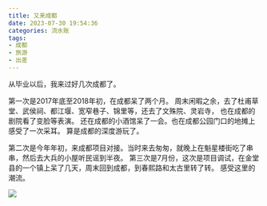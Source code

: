 ```yaml
---
title: 又来成都
date: 2023-07-30 19:54:36
categories: 流水账
tags:
- 成都
- 旅游
- 出差
---
```


从毕业以后，我来过好几次成都了。

第一次是2017年底至2018年初，在成都呆了两个月。
周末闲暇之余，去了杜甫草堂、武侯祠、都江堰、宽窄巷子、锦里等，还去了文殊院、灵岩寺， 也在成都的剧院看了变脸等表演。
还在成都的小酒馆呆了一会。也在成都公园门口的地摊上感受了一次采耳。
算是成都的深度游玩了。

第二次是今年年初，来成都项目对接。当时来去匆匆，就晚上在魁星楼街吃了串串，然后去大兵的小屋听民谣到半夜。
第三次是7月份，这次是项目调试，在金堂县的一个镇上呆了几天，周末回到成都，到春熙路和太古里转了转。
感受这里的潮流。

![](春熙路.jpg)
